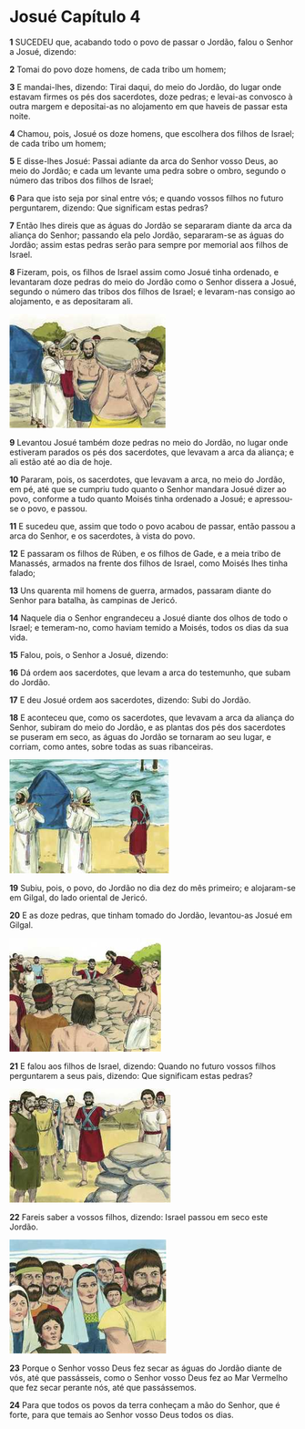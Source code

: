 # Josué Capítulo 4

**1** 	SUCEDEU que, acabando todo o povo de passar o Jordão, falou o Senhor a Josué, dizendo:

**2** 	Tomai do povo doze homens, de cada tribo um homem;

**3** 	E mandai-lhes, dizendo: Tirai daqui, do meio do Jordão, do lugar onde estavam firmes os pés dos sacerdotes, doze pedras; e levai-as convosco à outra margem e depositai-as no alojamento em que haveis de passar esta noite.

**4** 	Chamou, pois, Josué os doze homens, que escolhera dos filhos de Israel; de cada tribo um homem;

**5** 	E disse-lhes Josué: Passai adiante da arca do Senhor vosso Deus, ao meio do Jordão; e cada um levante uma pedra sobre o ombro, segundo o número das tribos dos filhos de Israel;

**6** 	Para que isto seja por sinal entre vós; e quando vossos filhos no futuro perguntarem, dizendo: Que significam estas pedras?

**7** 	Então lhes direis que as águas do Jordão se separaram diante da arca da aliança do Senhor; passando ela pelo Jordão, separaram-se as águas do Jordão; assim estas pedras serão para sempre por memorial aos filhos de Israel.

**8** 	Fizeram, pois, os filhos de Israel assim como Josué tinha ordenado, e levantaram doze pedras do meio do Jordão como o Senhor dissera a Josué, segundo o número das tribos dos filhos de Israel; e levaram-nas consigo ao alojamento, e as depositaram ali.

![](../Images/SweetPublishing/6-4-1.jpg) 

**9** 	Levantou Josué também doze pedras no meio do Jordão, no lugar onde estiveram parados os pés dos sacerdotes, que levavam a arca da aliança; e ali estão até ao dia de hoje.

**10** 	Pararam, pois, os sacerdotes, que levavam a arca, no meio do Jordão, em pé, até que se cumpriu tudo quanto o Senhor mandara Josué dizer ao povo, conforme a tudo quanto Moisés tinha ordenado a Josué; e apressou-se o povo, e passou.

**11** 	E sucedeu que, assim que todo o povo acabou de passar, então passou a arca do Senhor, e os sacerdotes, à vista do povo.

**12** 	E passaram os filhos de Rúben, e os filhos de Gade, e a meia tribo de Manassés, armados na frente dos filhos de Israel, como Moisés lhes tinha falado;

**13** 	Uns quarenta mil homens de guerra, armados, passaram diante do Senhor para batalha, às campinas de Jericó.

**14** 	Naquele dia o Senhor engrandeceu a Josué diante dos olhos de todo o Israel; e temeram-no, como haviam temido a Moisés, todos os dias da sua vida.

**15** 	Falou, pois, o Senhor a Josué, dizendo:

**16** 	Dá ordem aos sacerdotes, que levam a arca do testemunho, que subam do Jordão.

**17** 	E deu Josué ordem aos sacerdotes, dizendo: Subi do Jordão.

**18** 	E aconteceu que, como os sacerdotes, que levavam a arca da aliança do Senhor, subiram do meio do Jordão, e as plantas dos pés dos sacerdotes se puseram em seco, as águas do Jordão se tornaram ao seu lugar, e corriam, como antes, sobre todas as suas ribanceiras.

![](../Images/SweetPublishing/6-4-2.jpg) 

**19** 	Subiu, pois, o povo, do Jordão no dia dez do mês primeiro; e alojaram-se em Gilgal, do lado oriental de Jericó.

**20** 	E as doze pedras, que tinham tomado do Jordão, levantou-as Josué em Gilgal.

![](../Images/SweetPublishing/6-4-5.jpg) 

**21** 	E falou aos filhos de Israel, dizendo: Quando no futuro vossos filhos perguntarem a seus pais, dizendo: Que significam estas pedras?

![](../Images/SweetPublishing/6-4-3.jpg) 

**22** 	Fareis saber a vossos filhos, dizendo: Israel passou em seco este Jordão.

![](../Images/SweetPublishing/6-3-6.jpg) 

**23** 	Porque o Senhor vosso Deus fez secar as águas do Jordão diante de vós, até que passásseis, como o Senhor vosso Deus fez ao Mar Vermelho que fez secar perante nós, até que passássemos.

**24** 	Para que todos os povos da terra conheçam a mão do Senhor, que é forte, para que temais ao Senhor vosso Deus todos os dias.

